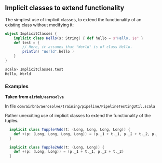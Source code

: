 
## Implicit classes to extend functionality

The simplest use of implicit classes, to extend the functionality of an existing class without modifying it:

```scala
object ImplicitClasses {
	implicit class Hello(s: String) { def hello = s"Hello, $s" }
    def test = {
    	// Here, it assumes that "World" is of class Hello.
    	println( "World".hello )
    }
}

scala> ImplicitClasses.test
Hello, World
```

### Examples

**Taken from `airbnb/aerosolve`**

In file `com/airbnb/aerosolve/training/pipeline/PipelineTestingUtil.scala`

Rather unexciting use of implicit classes to extend the functionality of the tuples.

```scala
  implicit class Tupple4Add(t: (Long, Long, Long, Long)) {
    def +(p: (Long, Long, Long, Long)) = (p._1 + t._1, p._2 + t._2, p._3 + t._3, p._4 + t._4)
  }

  implicit class Tupple2Add(t: (Long, Long)) {
    def +(p: (Long, Long)) = (p._1 + t._1, p._2 + t._2)
  }
```